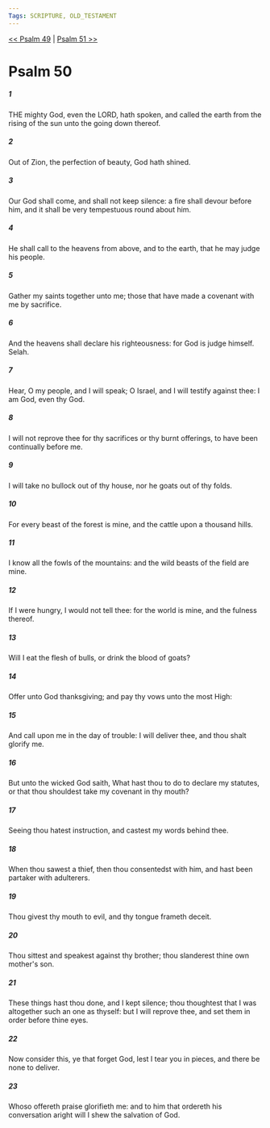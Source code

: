 ```yaml
---
Tags: SCRIPTURE, OLD_TESTAMENT
---
```


[<< Psalm 49](OLD_TESTAMENT/19_Psalms/Psalm_49.md) | [Psalm 51 >>](OLD_TESTAMENT/19_Psalms/Psalm_51.md)

# Psalm 50

##### 1
 THE mighty God, even the LORD, hath spoken, and called the earth from the rising of the sun unto the going down thereof.
##### 2
 Out of Zion, the perfection of beauty, God hath shined.
##### 3
 Our God shall come, and shall not keep silence: a fire shall devour before him, and it shall be very tempestuous round about him.
##### 4
 He shall call to the heavens from above, and to the earth, that he may judge his people.
##### 5
 Gather my saints together unto me; those that have made a covenant with me by sacrifice.
##### 6
 And the heavens shall declare his righteousness: for God is judge himself.  Selah.
##### 7
 Hear, O my people, and I will speak; O Israel, and I will testify against thee: I am God, even thy God.
##### 8
 I will not reprove thee for thy sacrifices or thy burnt offerings, to have been continually before me.
##### 9
 I will take no bullock out of thy house, nor he goats out of thy folds.
##### 10
 For every beast of the forest is mine, and the cattle upon a thousand hills.
##### 11
 I know all the fowls of the mountains: and the wild beasts of the field are mine.
##### 12
 If I were hungry, I would not tell thee: for the world is mine, and the fulness thereof.
##### 13
 Will I eat the flesh of bulls, or drink the blood of goats?
##### 14
 Offer unto God thanksgiving; and pay thy vows unto the most High:
##### 15
 And call upon me in the day of trouble: I will deliver thee, and thou shalt glorify me.
##### 16
 But unto the wicked God saith, What hast thou to do to declare my statutes, or that thou shouldest take my covenant in thy mouth?
##### 17
 Seeing thou hatest instruction, and castest my words behind thee.
##### 18
 When thou sawest a thief, then thou consentedst with him, and hast been partaker with adulterers.
##### 19
 Thou givest thy mouth to evil, and thy tongue frameth deceit.
##### 20
 Thou sittest and speakest against thy brother; thou slanderest thine own mother's son.
##### 21
 These things hast thou done, and I kept silence; thou thoughtest that I was altogether such an one as thyself: but I will reprove thee, and set them in order before thine eyes.
##### 22
 Now consider this, ye that forget God, lest I tear you in pieces, and there be none to deliver.
##### 23
 Whoso offereth praise glorifieth me: and to him that ordereth his conversation aright will I shew the salvation of God.
